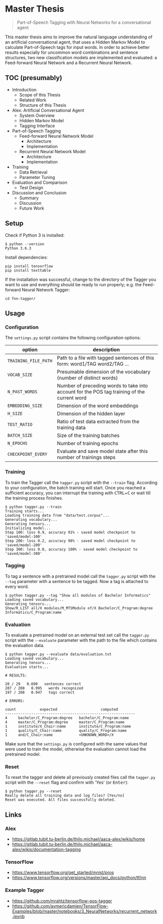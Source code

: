 # Master Thesis

> Part-of-Speech Tagging with Neural Networks for a conversational agent

This master thesis aims to improve the natural language understanding of an artificial conversational agent, that uses a Hidden Markov Model to calculate Part-of-Speech tags for input words. In order to achieve better results especially for uncommon word combinations and sentence structures, two new classification models are implemented and evaluated: a Feed-forward Neural Network and a Recurrent Neural Network.

## TOC (presumably)

- Introduction
  - Scope of this Thesis
  - Related Work
  - Structure of this Thesis
- Alex: Artificial Conversational Agent
  - System Overview
  - Hidden Markov Model
  - Tagging Interface
- Part-of-Speech Tagging
  - Feed-forward Neural Network Model
    - Architecture
    - Implementation
  - Recurrent Neural Network Model
    - Architecture
    - Implementation
- Training
  - Data Retrieval
  - Parameter Tuning
- Evaluation and Comparison
  - Test Design
- Discussion and Conclusion
  - Summary
  - Discussion
  - Future Work

## Setup

Check if Python 3 is installed:

    $ python --version
    Python 3.6.3

Install dependencies:

    pip install tensorflow
    pip install texttable

If the installation was successful, change to the directory of the Tagger you want to use and everything should be ready to run properly; e.g. the Feed-forward Neural Network Tagger:

    cd fnn-tagger/

## Usage

### Configuration

The `settings.py` script contains the following configuration options:

| option | description |
| ------ | ----------- |
| `TRAINING_FILE_PATH` | Path to a file with tagged sentences of this form: word1/TAG word2/TAG ... |
| `VOCAB_SIZE` | Presumable dimension of the vocabulary (number of distinct words) |
| `N_PAST_WORDS` | Number of preceding words to take into account for the POS tag training of the current word |
| `EMBEDDING_SIZE` | Dimension of the word embeddings |
| `H_SIZE` | Dimension of the hidden layer |
| `TEST_RATIO` | Ratio of test data extracted from the training data |
| `BATCH_SIZE` | Size of the training batches |
| `N_EPOCHS` | Number of training epochs |
| `CHECKPOINT_EVERY` | Evaluate and save model state after this number of trainings steps |

### Training

To train the Tagger call the `tagger.py` script with the `--train` flag. According to your configuration, the batch training will start. Once you reached a sufficient accuracy, you can interrupt the training with <kbd>CTRL</kbd>+<kbd>C</kbd> or wait till the training process finishes.

    $ python tagger.py --train
    Training starts...
    Loading training data from "data/test.corpus"...
    Generating vocabulary...
    Generating tensors...
    Initializing model...
    Step 100: loss 0.9, accuracy 91% - saved model checkpoint to 'saved/model-100'
    Step 200: loss 0.2, accuracy 98% - saved model checkpoint to 'saved/model-200'
    Step 300: loss 0.0, accuracy 100% - saved model checkpoint to 'saved/model-300'

### Tagging

To tag a sentence with a pretrained model call the `tagger.py` script with the `--tag` parameter with a sentence to be tagged. Now a tag is attached to every word.

    $ python tagger.py --tag "Show all modules of Bachelor Informatics"
    Loading saved vocabulary...
    Generating tensors...
    Show/R_LIST all/X modules/M_MTSModule of/X Bachelor/C_Program:degree Informatics/C_Program:name

### Evaluation

To evaluate a pretrained model on an external test set call the `tagger.py` script with the `--evaluate` parameter with the path to the file which contains the evaluation data.

    $ python tagger.py --evaluate data/evaluation.txt
    Loading saved vocabulary...
    Generating tensors...
    Evaluation starts...

    # RESULTS:

    20 / 29   0.690   sentences correct
    207 / 208   0.995   words recognized
    197 / 208   0.947   tags correct

    # ERRORS:

    count           expected                    computed
    ------------------------------------------------------------
    4     bachelor/C_Program:degree   bachelor/C_Program:name
    4     master/C_Program:degree     master/C_Program:name
    1     institute/X_Chair:name      institute/C_Program:name
    1     quality/C_Chair:name        quality/C_Program:name
    1     and/C_Chair:name            <UNKNOWN_WORD>/X

 Make sure that the `settings.py` is configured with the same values that were used to train the model, otherwise the evaluation cannot load the pretrained model.

### Reset

To reset the tagger and delete all previously created files call the `tagger.py` script with the `--reset` flag and confirm with 'Yes' (or <kbd>Enter</kbd>):

    $ python tagger.py --reset
    Really delete all training data and log files? [Yes/no]
    Reset was executed. All files successfully deleted.

## Links

### Alex

- <https://gitlab.tubit.tu-berlin.de/thilo.michael/aaca-alex/wikis/home>
- <https://gitlab.tubit.tu-berlin.de/thilo.michael/aaca-alex/wikis/documentation-tagging>

### TensorFlow

- <https://www.tensorflow.org/get_started/mnist/pros>
- <https://www.tensorflow.org/versions/master/api_docs/python/tf/nn>

### Example Tagger

- <https://github.com/mrahtz/tensorflow-pos-tagger>
- <https://github.com/aymericdamien/TensorFlow-Examples/blob/master/notebooks/3_NeuralNetworks/recurrent_network.ipynb>
